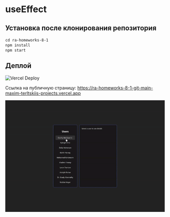 # useEffect

## Установка после клонирования репозитория

```
cd ra-homeworks-8-1
npm install
npm start
```

## Деплой

![Vercel Deploy](https://deploy-badge.vercel.app/vercel/ra-homeworks-8-1-git-main-maxim-terltskiis-projects)

Ссылка на публичную страницу: https://ra-homeworks-8-1-git-main-maxim-terltskiis-projects.vercel.app

![Веб-страница](./motions/web-page.gif)
